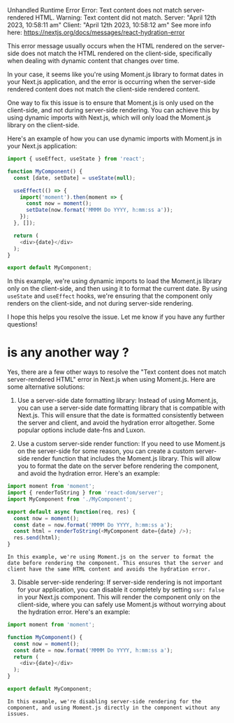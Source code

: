 
Unhandled Runtime Error Error: Text content does not match server-rendered HTML. Warning: Text content did not match. Server: "April 12th 2023, 10:58:11 am" Client: "April 12th 2023, 10:58:12 am" See more info here: https://nextjs.org/docs/messages/react-hydration-error

This error message usually occurs when the HTML rendered on the server-side does not match the HTML rendered on the client-side, specifically when dealing with dynamic content that changes over time.

In your case, it seems like you're using Moment.js library to format dates in your Next.js application, and the error is occurring when the server-side rendered content does not match the client-side rendered content.

One way to fix this issue is to ensure that Moment.js is only used on the client-side, and not during server-side rendering. You can achieve this by using dynamic imports with Next.js, which will only load the Moment.js library on the client-side.

Here's an example of how you can use dynamic imports with Moment.js in your Next.js application:


```js
import { useEffect, useState } from 'react';

function MyComponent() {
  const [date, setDate] = useState(null);

  useEffect(() => {
    import('moment').then(moment => {
      const now = moment();
      setDate(now.format('MMMM Do YYYY, h:mm:ss a'));
    });
  }, []);

  return (
    <div>{date}</div>
  );
}

export default MyComponent;

```

In this example, we're using dynamic imports to load the Moment.js library only on the client-side, and then using it to format the current date. By using `useState` and `useEffect` hooks, we're ensuring that the component only renders on the client-side, and not during server-side rendering.

I hope this helps you resolve the issue. Let me know if you have any further questions!


# **is any another way ?**

Yes, there are a few other ways to resolve the "Text content does not match server-rendered HTML" error in Next.js when using Moment.js. Here are some alternative solutions:

1.  Use a server-side date formatting library: Instead of using Moment.js, you can use a server-side date formatting library that is compatible with Next.js. This will ensure that the date is formatted consistently between the server and client, and avoid the hydration error altogether. Some popular options include date-fns and Luxon.
    
2.  Use a custom server-side render function: If you need to use Moment.js on the server-side for some reason, you can create a custom server-side render function that includes the Moment.js library. This will allow you to format the date on the server before rendering the component, and avoid the hydration error. Here's an example:
    
    
```js
import moment from 'moment';
import { renderToString } from 'react-dom/server';
import MyComponent from './MyComponent';

export default async function(req, res) {
  const now = moment();
  const date = now.format('MMMM Do YYYY, h:mm:ss a');
  const html = renderToString(<MyComponent date={date} />);
  res.send(html);
}

```
    
    In this example, we're using Moment.js on the server to format the date before rendering the component. This ensures that the server and client have the same HTML content and avoids the hydration error.
    
3.  Disable server-side rendering: If server-side rendering is not important for your application, you can disable it completely by setting `ssr: false` in your Next.js component. This will render the component only on the client-side, where you can safely use Moment.js without worrying about the hydration error. Here's an example:
    
```js
import moment from 'moment';

function MyComponent() {
  const now = moment();
  const date = now.format('MMMM Do YYYY, h:mm:ss a');
  return (
    <div>{date}</div>
  );
}

export default MyComponent;

```
    
    In this example, we're disabling server-side rendering for the component, and using Moment.js directly in the component without any issues.



